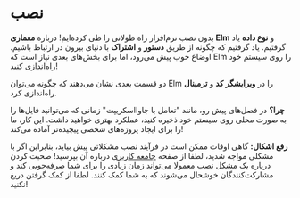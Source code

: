 # نصب

بدون نصب نرم‌افزار راه طولانی را طی کرده‌ایم! درباره **معماری Elm** و **نوع داده** یاد گرفتیم. یاد گرفتیم که چگونه از طریق **دستور** و **اشتراک** با دنیای بیرون در ارتباط باشیم. اوضاع خوب پیش می‌رود، اما برای بخش‌های بعدی نیاز است که Elm را روی سیستم خود راه‌اندازی کنید!

دو قسمت بعدی نشان می‌دهند که چگونه می‌توان Elm را در **ویرایشگر کد** و **ترمینال** راه‌اندازی کرد.

**چرا؟** در فصل‌های پیش رو، مانند "تعامل با جاوااسکریپت" زمانی که می‌توانید فایل‌ها را به صورت محلی روی سیستم خود ذخیره کنید، عملکرد بهتری خواهید داشت. این کار، ما را برای ایجاد پروژه‌های شخصی پیچیده‌تر آماده می‌کند!

**رفع اشکال:** گاهی اوقات ممکن است در فرآیند نصب مشکلاتی پیش بیاید، بنابراین اگر با مشکلی مواجه شدید، لطفا از صفحه [جامعه کاربری][community] درباره آن بپرسید! صحبت کردن درباره یک مشکل نصب معمولا می‌تواند زمان زیادی را برای شما صرفه‌جویی کند و مشارکت‌کنندگان خوشحال می‌شوند که به شما کمک کنند. لطفا از کمک گرفتن دریغ نکنید!

[community]: https://elm-lang.org/community